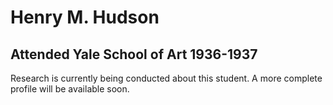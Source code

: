 # Henry M. Hudson
## Attended Yale School of Art 1936-1937

Research is currently being conducted about this student. A more complete profile will be available soon.
